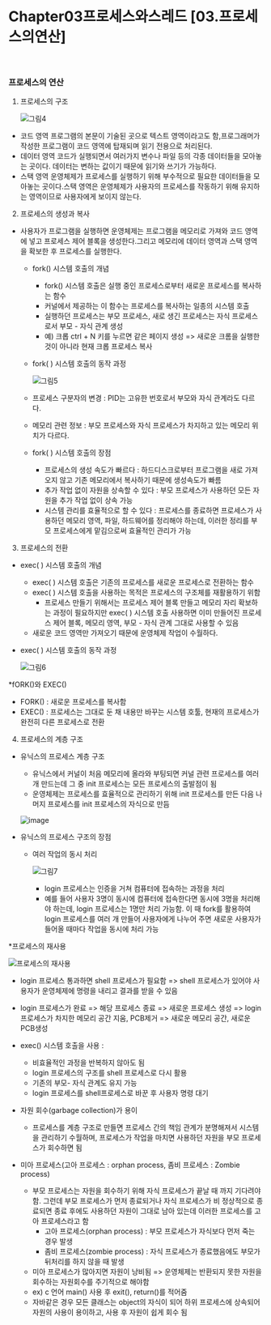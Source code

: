 # Chapter03프로세스와스레드 [03.프로세스의연산] 

<br>

### 프로세스의 연산

1. 프로세스의 구조 

   ![그림4](https://user-images.githubusercontent.com/93310395/177509809-d6362ba9-714e-4a70-9c85-62e526a3f091.png)

- 코드 영역 
  프로그램의 본문이 기술된 곳으로 텍스트 영역이라고도 함,프로그래머가 작성한 프로그램이 코드 영역에 탑재되며 읽기 전용으로 처리된다.
- 데이터 영역
   코드가 실행되면서 여러가지 변수나 파일 등의 각종 데이터들을 모아놓는 곳이다. 데이터는 변하는 값이기 때문에 읽기와 쓰기가 가능하다.
- 스택 영역 
   운영체제가 프로세스를 실행하기 위해 부수적으로 필요한 데이터들을 모아놓는 곳이다.스택 영역은 운영체제가 사용자의 프로세스를 작동하기 위해 유지하는 영역이므로 사용자에게 보이지 않는다.

2. 프로세스의 생성과 복사
-  사용자가 프로그램을 실행하면 운영체제는 프로그램을 메모리로 가져와 코드 영역에 넣고 프로세스 제어 블록을 생성한다.그리고 메모리에 데이터 영역과 스택 영역을 확보한 후 프로세스를 실행한다.
   - fork() 시스템 호출의 개념 
      - fork() 시스템 호출은 실행 중인 프로세스로부터 새로운 프로세스를 복사하는 함수
      - 커널에서 제공하는 이 함수는 프로세스를 복사하는 일종의 시스템 호출
      - 실행하던 프로세스는 부모 프로세스, 새로 생긴 프로세스는 자식 프로세스로서 부모 - 자식 관계 생성 
      - 예) 크롭 ctrl + N 키를 누르면 같은 페이지 생성 => 새로운 크롬을 실행한 것이 아니라 현재 크롭 프로세스 복사 

   - fork( ) 시스템 호출의 동작 과정  

      ![그림5](https://user-images.githubusercontent.com/93310395/177511609-490ba950-ba93-4d4d-98ba-1acf40d27ac2.png)

   - 프로세스 구분자의 변경 : PID는 고유한 번호로서 부모와 자식 관계라도 다르다.
   - 메모리 관련 정보 : 부모 프로세스와 자식 프로세스가 차지하고 있는 메모리 위치가 다르다.

   - fork( ) 시스템 호출의 장점
      - 프로세스의 생성 속도가 빠르다 : 하드디스크로부터 프로그램을 새로 가져오지 않고 기존 메모리에서 복사하기 때문에 생성속도가 빠름
      - 추가 작업 없이 자원을 상속할 수 있다 : 부모 프로세스가 사용하던 모든 자원을 추가 작업 없이 상속 가능
      - 시스템 관리를 효율적으로 할 수 있다 : 프로세스를 종료하면 프로세스가 사용하던 메모리 영역, 파일, 하드웨어를 정리해야 하는데, 이러한 정리를 부모 프로세스에게 맡김으로써 효율적인 관리가 가능

3. 프로세스의 전환 
- exec( ) 시스템 호출의 개념
   - exec( ) 시스템 호출은 기존의 프로세스를 새로운 프로세스로 전환하는 함수
   - exec( ) 시스템 호출을 사용하는 목적은 프로세스의 구조체를 재활용하기 위함 
      - 프로세스 만들기 위해서는 프로세스 제어 블록 만들고 메모리 자리 확보하는 과정이 필요하지만 exec( ) 시스템 호출 사용하면 이미 만들어진 프로세스 제어 블록, 메모리 영역, 부모 - 자식 관계 그대로 사용할 수 있음
   - 새로운 코드 영역만 가져오기 때문에 운영체제 작업이 수월하다.

- exec( ) 시스템 호출의 동작 과정 
   
   ![그림6](https://user-images.githubusercontent.com/93310395/177513582-de3ee570-cf70-44d7-873e-8e5d337c3caf.png)   


*fORK()와 EXEC()
 - FORK() : 새로운 프로세스를 복사함
 - EXEC() : 프로세스는 그대로 둔 채 내용만 바꾸는 시스템 호툴, 현재의 프로세스가 완전히 다른 프로세스로 전환    

4. 프로세스의 계층 구조
- 유닉스의 프로세스 계층 구조
   - 유닉스에서 커널이 처음 메모리에 올라와 부팅되면 커널 관련 프로세스를 여러개 만드는데 그 중 init 프로세스는 모든 프로세스의 출발점이 됨
   - 운영체제는 프로세스를 효율적으로 관리하기 위해 init 프로세스를 만든 다음 나머지 프로세스를 init 프로세스의 자식으로 만듬

    ![image](https://user-images.githubusercontent.com/93310395/177536696-5af082c2-321c-44bd-8ea6-a521712ec7f1.png)

- 유닉스의 프로세스 구조의 장점
   - 여러 작업의 동시 처리 

      ![그림7](https://user-images.githubusercontent.com/93310395/177537750-a3fa8fb7-ea4a-4873-ab8e-e0ae0210f1c0.png)

      - login 프로세스는 인증을 거쳐 컴퓨터에 접속하는 과정을 처리
      - 예를 들어 사용자 3명이 동시에 컴퓨터에 접속한다면 동시에 3명을 처리해야 하는데, login 프로세스는 1명만 처리 가능함. 이 때 fork를 활용하여 login 프로세스를 여러 개 만들어 사용자에게 나누어 주면 새로운 사용자가 들어올 때마다 작업을 동시에 처리 가능

*프로세스의 재사용

   ![프로세스의 재사용](https://user-images.githubusercontent.com/93310395/177697696-8dceeee1-998a-437b-b3d8-504cc00b797d.png)

   - login 프로세스 통과하면 shell 프로세스가 필요함 => shell 프로세스가 있어야 사용자가 운영체제에 명령을 내리고 결과를 받을 수 있음 
   - login 프로세스가 완료 => 해당 프로세스 종료 => 새로운 프로세스 생성 => login 프로세스가 차지한 메모리 공간 지움, PCB제거 => 새로운 메모리 공간, 새로운 PCB생성 

   - exec() 시스템 호출을 사용 :
      - 비효율적인 과정을 반복하지 않아도 됨
      - login 프로세스의 구조를 shell 프로세스로 다시 활용
      - 기존의 부모- 자식 관계도 유지 가능 
      - login 프로세스를 shell프로세스로 바꾼 후 사용자 명령 대기  
   - 자원 회수(garbage collection)가 용이
      - 프로세스를 계층 구조로 만들면 프로세스 간의 책임 관계가 분명해져서 시스템을 관리하기 수월하며, 프로세스가 작업을 마치면 사용하던 자원을 부모 프로세스가 회수하면 됨

- 미아 프로세스(고아 프로세스 : orphan process, 좀비 프로세스 : Zombie process)
   - 부모 프로세스는 자원을 회수하기 위해 자식 프로세스가 끝날 때 까지 기다려야 함. 그런데 부모 프로세스가 먼저 종료되거나 자식 프로세스가 비 정상적으로 종료되면 종료 후에도 사용하던 자원이 그대로 남아 있는데 이러한 프로세스를 고아 프로세스라고 함
      - 고아 프로세스(orphan process) : 부모 프로세스가 자식보다 먼저 죽는 경우 발생
      - 좀비 프로세스(zombie process) : 자식 프로세스가 종료했음에도 부모가 뒤처리를 하지 않을 때 발생
   - 미아 프로세스가 많아지면 자원이 낭비됨 => 운영체제는 반환되지 못한 자원을 회수하는 자원회수를 주기적으로 해야함
   - ex) c 언어 main() 사용 후 exit(), return()를 적어줌 
   - 자바같은 경우 모든 클래스는 object의 자식이 되어 하위 프로세스에 상속되어 자원의 사용이 용이하고, 사용 후 자원이 쉽게 회수 됨 

      
      















   

 
``` 